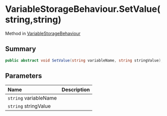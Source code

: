 # VariableStorageBehaviour.SetValue(string,string)

Method in [VariableStorageBehaviour](api/csharp/yarn.unity.variablestoragebehaviour.md)

## Summary



```csharp
public abstract void SetValue(string variableName, string stringValue);
```

## Parameters

|Name|Description|
|:---|:---|
|`string` variableName||
|`string` stringValue||

